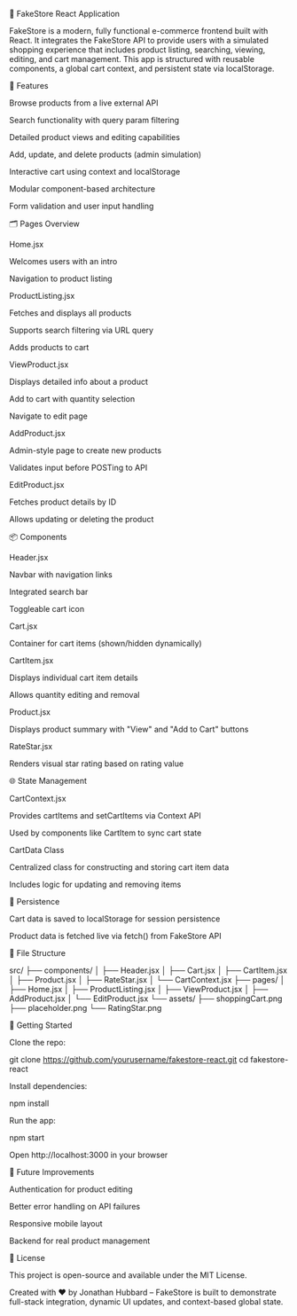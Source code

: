 ﻿🛒 FakeStore React Application

FakeStore is a modern, fully functional e-commerce frontend built with React. It integrates the FakeStore API to provide users with a simulated shopping experience that includes product listing, searching, viewing, editing, and cart management. This app is structured with reusable components, a global cart context, and persistent state via localStorage.

🚀 Features

Browse products from a live external API

Search functionality with query param filtering

Detailed product views and editing capabilities

Add, update, and delete products (admin simulation)

Interactive cart using context and localStorage

Modular component-based architecture

Form validation and user input handling

🗂️ Pages Overview

Home.jsx

Welcomes users with an intro

Navigation to product listing

ProductListing.jsx

Fetches and displays all products

Supports search filtering via URL query

Adds products to cart

ViewProduct.jsx

Displays detailed info about a product

Add to cart with quantity selection

Navigate to edit page

AddProduct.jsx

Admin-style page to create new products

Validates input before POSTing to API

EditProduct.jsx

Fetches product details by ID

Allows updating or deleting the product

📦 Components

Header.jsx

Navbar with navigation links

Integrated search bar

Toggleable cart icon

Cart.jsx

Container for cart items (shown/hidden dynamically)

CartItem.jsx

Displays individual cart item details

Allows quantity editing and removal

Product.jsx

Displays product summary with "View" and "Add to Cart" buttons

RateStar.jsx

Renders visual star rating based on rating value

🌐 State Management

CartContext.jsx

Provides cartItems and setCartItems via Context API

Used by components like CartItem to sync cart state

CartData Class

Centralized class for constructing and storing cart item data

Includes logic for updating and removing items

💾 Persistence

Cart data is saved to localStorage for session persistence

Product data is fetched live via fetch() from FakeStore API

📁 File Structure

src/
├── components/
│   ├── Header.jsx
│   ├── Cart.jsx
│   ├── CartItem.jsx
│   ├── Product.jsx
│   ├── RateStar.jsx
│   └── CartContext.jsx
├── pages/
│   ├── Home.jsx
│   ├── ProductListing.jsx
│   ├── ViewProduct.jsx
│   ├── AddProduct.jsx
│   └── EditProduct.jsx
└── assets/
    ├── shoppingCart.png
    ├── placeholder.png
    └── RatingStar.png

🧪 Getting Started

Clone the repo:

git clone https://github.com/yourusername/fakestore-react.git
cd fakestore-react

Install dependencies:

npm install

Run the app:

npm start

Open http://localhost:3000 in your browser

🔮 Future Improvements

Authentication for product editing

Better error handling on API failures

Responsive mobile layout

Backend for real product management

📄 License

This project is open-source and available under the MIT License.

Created with ❤️ by Jonathan Hubbard – FakeStore is built to demonstrate full-stack integration, dynamic UI updates, and context-based global state.

